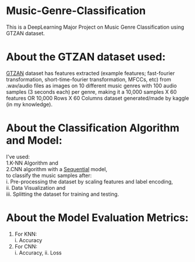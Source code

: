 # Music-Genre-Classification
This is a DeepLearning Major Project on Music Genre Classification using GTZAN dataset.<br/>
# About the GTZAN dataset used:
[GTZAN](https://www.kaggle.com/datasets/andradaolteanu/gtzan-dataset-music-genre-classification) dataset has features extracted (example features; fast-fourier transformation, short-time-fourier transformation, MFCCs, etc) from .wav/audio files as images on 10 different music genres with 100 audio samples (3 seconds each) per genre, making it a 10,000 samples X 60 features OR 10,000 Rows X 60 Columns dataset generated/made by kaggle (in my knowledge).<br/>
# About the Classification Algorithm and Model:
I've used: <br/>
1.K-NN Algorithm and<br/>
2.CNN algorithm with a [Sequential](https://keras.io/guides/sequential_model/) model,<br/>
to classify the music samples after:<br/>
i. Pre-processing the dataset by scaling features and label encoding,<br/>
ii. Data Visualization and<br/>
iii. Splitting the dataset for training and testing.<br/>
# About the Model Evaluation Metrics:
1. For KNN:<br/>
	 i. Accuracy
2. For CNN:<br/>
	i. Accuracy,
	ii. Loss
